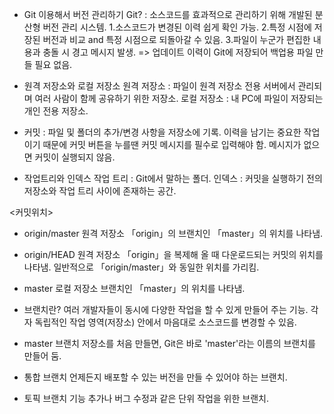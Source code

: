 - Git 이용해서 버전 관리하기
Git? : 소스코드를 효과적으로 관리하기 위해 개발된 분산형 버전 관리 시스템.
1.소스코드가 변경된 이력 쉽게 확인 가능.
2.특정 시점에 저장된 버전과 비교 and 특정 시점으로 되돌아갈 수 있음.
3.파일이 누군가 편집한 내용과 충돌 시 경고 메시지 발생.
=> 업데이트 이력이 Git에 저장되어 백업용 파일 만들 필요 없음.

- 원격 저장소와 로컬 저장소
원격 저장소 : 파일이 원격 저장소 전용 서버에서 관리되며 여러 사람이 함께 공유하기 위한 저장소.
로컬 저장소 : 내 PC에 파일이 저장되는 개인 전용 저장소.

- 커밋 : 파일 및 폴더의 추가/변경 사항을 저장소에 기록.
이력을 남기는 중요한 작업이기 때문에 커밋 버튼을 누를땐 커밋 메시지를 필수로 입력해야 함. 메시지가 없으면 커밋이 실행되지 않음.

- 작업트리와 인덱스
작업 트리 : Git에서 말하는 폴더.
인덱스 : 커밋을 실행하기 전의 저장소와 작업 트리 사이에 존재하는 공간.

<커밋위치>
- origin/master
원격 저장소 「origin」의 브랜치인 「master」의 위치를 나타냄.

- origin/HEAD
원격 저장소 「origin」을 복제해 올 때 다운로드되는 커밋의 위치를 나타냄.
일반적으로 「origin/master」와 동일한 위치를 가리킴.
- master
로컬 저장소 브랜치인 「master」의 위치를 나타냄.




- 브랜치란?
여러 개발자들이 동시에 다양한 작업을 할 수 있게 만들어 주는 기능.
각자 독립적인 작업 영역(저장소) 안에서 마음대로 소스코드를 변경할 수 있음.

- master 브랜치
저장소를 처음 만들면, Git은 바로 'master'라는 이름의 브랜치를 만들어 둠.

- 통합 브랜치
언제든지 배포할 수 있는 버전을 만들 수 있어야 하는 브랜치.

- 토픽 브랜치
기능 추가나 버그 수정과 같은 단위 작업을 위한 브랜치.

